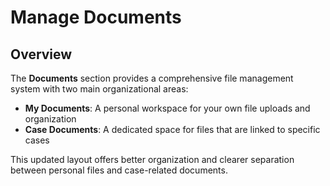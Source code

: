# Manage Documents

## Overview

The **Documents** section provides a comprehensive file management system with two main organizational areas:

- **My Documents**: A personal workspace for your own file uploads and organization
- **Case Documents**: A dedicated space for files that are linked to specific cases

This updated layout offers better organization and clearer separation between personal files and case-related documents.

<!--
## Navigation

Access the Documents section from the left-hand sidebar. The Documents tab is prominently displayed and provides easy access to both your personal documents and case-related files.

=== "Documents Section"

    ![Documents Section](../assets/images/tutorial/case-folder-1.png)

## Folder Management

### Accessing Document Areas

To manage your documents, you can enter either:

=== "My Documents"
    Click on **My Documents** to access your personal file workspace.

    ![My Documents](../assets/images/tutorial/case-folder-1.png)

=== "Case Documents"
    Click on **Case Documents** to access files linked to specific cases.

    ![Case Documents](../assets/images/tutorial/case-folder-2.png)

### Creating New Folders

You can create new folders in either area using the following methods:

=== "New Folder Button"
    Click the **New Folder** button to create a new folder in the current area.

    ![New Folder Button](../assets/images/tutorial/create-folder.png)

=== "Create a New Folder Link"
    Alternatively, use the **Create a New Folder** link for the same functionality.

    ![Create New Folder Link](../assets/images/tutorial/case-folder-1.png)

=== "Name and Create"
    Enter a descriptive name for your folder and click **Create** to confirm.

    ![Name and Create](../assets/images/tutorial/case-folder-2.png)

## UI Updates

The updated Documents interface provides a more intuitive and organized experience compared to the previous version. The clear separation between personal and case documents helps users better manage their files and maintain proper organization.

## Delete Folders

If you need to delete a folder, click into the folder, and you will see the **Delete Folder** button on the left. Click the button and confirm the deletion to remove the folder.

!!! Warning "NOTICE"

    All the files in the folder you choose to delete will also be deleted!

=== "Delete Folder Button"

    ![Delete Folder](../assets/images/tutorial/delete-folder-1.png)

=== "Confirm Deletion"

    ![Confirm Deletion](../assets/images/tutorial/delete-folder-2.png)
-->